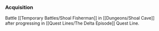 ### Acquisition
Battle [[Temporary Battles/Shoal Fisherman]] in [[Dungeons/Shoal Cave]] after progressing in [[Quest Lines/The Delta Episode]] Quest Line.